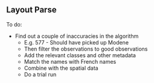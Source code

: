 ## Layout Parse

To do:

- Find out a couple of inaccuracies in the algorithm
	+ E.g. 577 - Should have picked up Modene
	+ Then filter the observations to good observations
	+ Add the relevant classes and other metadata
	+ Match the names with French names
	+ Combine with the spatial data
	+ Do a trial run
